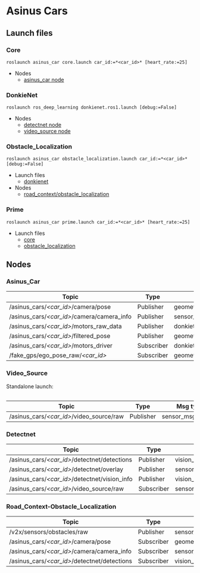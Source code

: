 # Asinus Cars
## Launch files

### Core
```
roslaunch asinus_car core.launch car_id:=*<car_id>* [heart_rate:=25]
```
- Nodes
	- [asinus_car node](#Asinus_Car)

### DonkieNet
```
roslaunch ros_deep_learning donkienet.ros1.launch [debug:=False]
```
- Nodes
	- [detectnet node](#Detectnet)
	- [video_source node](#Video_Source)

### Obstacle_Localization
```
roslaunch asinus_car obstacle_localization.launch car_id:=*<car_id>* [debug:=False]
```
- Launch files
	- [donkienet](#DonkieNet)
- Nodes
	- [road_context/obstacle_localization](#Road_Context-Obstacle_Localization)

### Prime
```
roslaunch asinus_car prime.launch car_id:=*<car_id>* [heart_rate:=25]
```
- Launch files
	- [core](#Core)
	- [obstacle_localization](#Obstacle_Localization)

## Nodes
### Asinus_Car

|Topic	|	Type|Msg type|
| ---	|	---	|	---	|
|/asinus_cars/*<car_id>*/camera/pose|Publisher|geometry_msgs/PoseStamped|
|/asinus_cars/*<car_id>*/camera/camera_info|Publisher|sensor_msgs/CameraInfo|
|/asinus_cars/*<car_id>*/motors_raw_data|Publisher|donkietown_msgs/MotorsState|
|/asinus_cars/*<car_id>*/filtered_pose|Publisher|geometry_msgs/PoseWithCovarinceStamped|
|/asinus_cars/*<car_id>*/motors_driver|Subscriber|donkietown_msgs/MotorsSpeed|
|/fake_gps/ego_pose_raw/*<car_id>*|Subscriber|geometry_msgs/PoseWithCovarinceStamped|

### Video_Source

Standalone launch:
```

```
|Topic	|	Type|Msg type|
| ---	|	---	|	---	|
|/asinus_cars/*<car_id>*/video_source/raw|Publisher|sensor_msgs/Image|

### Detectnet

|Topic	|	Type|Msg type|
| ---	|	---	|	---	|
|/asinus_cars/*<car_id>*/detectnet<!--?-->/detections|Publisher|vision_msgs/Detection2DArray|
|/asinus_cars/*<car_id>*/detectnet/overlay|Publisher|sensor_msgs/Image|
|/asinus_cars/*<car_id>*/detectnet/vision_info|Publisher|vision_msgs/VisionInfo|
|/asinus_cars/*<car_id>*/video_source/raw|Subscriber|sensor_msgs/Image|


### Road_Context-Obstacle_Localization

|Topic	|	Type|Msg type|
| ---	|	---	|	---	|
|/v2x/sensors/obstacles/raw|Publisher|sensor_msgs/PointCloud|
|/asinus_cars/*<car_id>*/camera/pose|Subscriber|geometry_msgs/PoseStamped|
|/asinus_cars/*<car_id>*/camera/camera_info|Subscriber|sensor_msgs/CameraInfo|
|/asinus_cars/*<car_id>*/detectnet<!--?-->/detections|Subscriber|vision_msgs/Detection2DArray|
